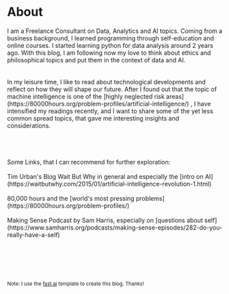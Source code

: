 # About
<div>
I am a Freelance Consultant on Data, Analytics and AI topics. Coming from a business background, I learned programming through self-education and online courses. I started learning python for data analysis around 2 years ago.
With this blog, I am following now my love to think about ethics and philosophical topics and put them in the context of data and AI. 
</div>
</div>
<br/><br/> 
<div>In my leisure time, I like to read about technological developments and reflect on how they will shape our future. After I found out that the topic of machine intelligence is one of the [highly neglected risk areas](https://80000hours.org/problem-profiles/artificial-intelligence/) , I have intensified my readings recently, and I want to share some of the yet less common spread topics, that gave me interesting insights and considerations. 
 </div>
<br/><br/> 
<br/><br/> 
Some Links, that I can recommend for further exploration:
<br/><br/> 
Tim Urban's Blog Wait But Why in general and especially the [intro on AI](https://waitbutwhy.com/2015/01/artificial-intelligence-revolution-1.html)
<br/><br/> 
80,000 hours and the [world's most pressing problems](https://80000hours.org/problem-profiles/)
<br/><br/> 
Making Sense Podcast by Sam Harris, especially on [questions about self](https://www.samharris.org/podcasts/making-sense-episodes/282-do-you-really-have-a-self)
<br/><br/> 


<br/><br/> 
<br/><br/> 
<sub>Note: I use the [fast.ai](https://www.fast.ai/) template to create this blog. Thanks!</sub>

